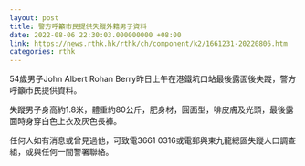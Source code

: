 ```yaml
---
layout: post
title: 警方呼籲市民提供失蹤外籍男子資料
date: 2022-08-06 22:30:03.000000000 +08:00
link: https://news.rthk.hk/rthk/ch/component/k2/1661231-20220806.htm
categories: rthk
---
```


54歲男子John Albert Rohan Berry昨日上午在港鐵坑口站最後露面後失蹤，警方呼籲市民提供資料。

失蹤男子身高約1.8米，體重約80公斤，肥身材，圓面型，啡皮膚及光頭，最後露面時身穿白色上衣及灰色長褲。

任何人如有消息或曾見過他，可致電3661 0316或電郵與東九龍總區失蹤人口調查組，或與任何一間警署聯絡。
